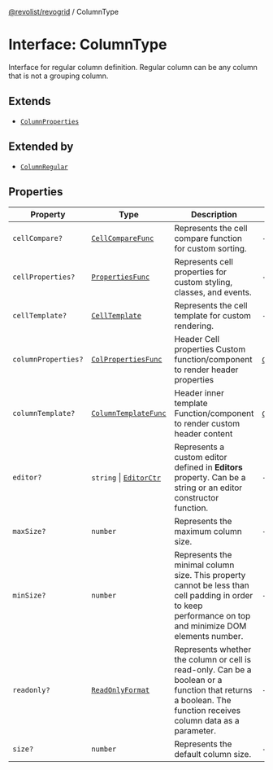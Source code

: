 [@revolist/revogrid](README.md) / ColumnType

# Interface: ColumnType

Interface for regular column definition.
Regular column can be any column that is not a grouping column.

## Extends

- [`ColumnProperties`](Interface.ColumnProperties.md)

## Extended by

- [`ColumnRegular`](Interface.ColumnRegular.md)

## Properties

| Property | Type | Description | Inherited from | Defined in |
| ------ | ------ | ------ | ------ | ------ |
| `cellCompare?` | [`CellCompareFunc`](TypeAlias.CellCompareFunc.md) | Represents the cell compare function for custom sorting. | - | [src/types/interfaces.ts:178](https://github.com/revolist/revogrid/blob/2f44a261094fb5584023b62ddfd589facc70cf92/src/types/interfaces.ts#L178) |
| `cellProperties?` | [`PropertiesFunc`](TypeAlias.PropertiesFunc.md) | Represents cell properties for custom styling, classes, and events. | - | [src/types/interfaces.ts:170](https://github.com/revolist/revogrid/blob/2f44a261094fb5584023b62ddfd589facc70cf92/src/types/interfaces.ts#L170) |
| `cellTemplate?` | [`CellTemplate`](Interface.CellTemplate.md) | Represents the cell template for custom rendering. | - | [src/types/interfaces.ts:174](https://github.com/revolist/revogrid/blob/2f44a261094fb5584023b62ddfd589facc70cf92/src/types/interfaces.ts#L174) |
| `columnProperties?` | [`ColPropertiesFunc`](TypeAlias.ColPropertiesFunc.md) | Header Cell properties Custom function/component to render header properties | [`ColumnProperties`](Interface.ColumnProperties.md).`columnProperties` | [src/types/interfaces.ts:113](https://github.com/revolist/revogrid/blob/2f44a261094fb5584023b62ddfd589facc70cf92/src/types/interfaces.ts#L113) |
| `columnTemplate?` | [`ColumnTemplateFunc`](TypeAlias.ColumnTemplateFunc.md) | Header inner template Function/component to render custom header content | [`ColumnProperties`](Interface.ColumnProperties.md).`columnTemplate` | [src/types/interfaces.ts:108](https://github.com/revolist/revogrid/blob/2f44a261094fb5584023b62ddfd589facc70cf92/src/types/interfaces.ts#L108) |
| `editor?` | `string` \| [`EditorCtr`](TypeAlias.EditorCtr.md) | Represents a custom editor defined in **Editors** property. Can be a string or an editor constructor function. | - | [src/types/interfaces.ts:166](https://github.com/revolist/revogrid/blob/2f44a261094fb5584023b62ddfd589facc70cf92/src/types/interfaces.ts#L166) |
| `maxSize?` | `number` | Represents the maximum column size. | - | [src/types/interfaces.ts:161](https://github.com/revolist/revogrid/blob/2f44a261094fb5584023b62ddfd589facc70cf92/src/types/interfaces.ts#L161) |
| `minSize?` | `number` | Represents the minimal column size. This property cannot be less than cell padding in order to keep performance on top and minimize DOM elements number. | - | [src/types/interfaces.ts:157](https://github.com/revolist/revogrid/blob/2f44a261094fb5584023b62ddfd589facc70cf92/src/types/interfaces.ts#L157) |
| `readonly?` | [`ReadOnlyFormat`](TypeAlias.ReadOnlyFormat.md) | Represents whether the column or cell is read-only. Can be a boolean or a function that returns a boolean. The function receives column data as a parameter. | - | [src/types/interfaces.ts:147](https://github.com/revolist/revogrid/blob/2f44a261094fb5584023b62ddfd589facc70cf92/src/types/interfaces.ts#L147) |
| `size?` | `number` | Represents the default column size. | - | [src/types/interfaces.ts:151](https://github.com/revolist/revogrid/blob/2f44a261094fb5584023b62ddfd589facc70cf92/src/types/interfaces.ts#L151) |
